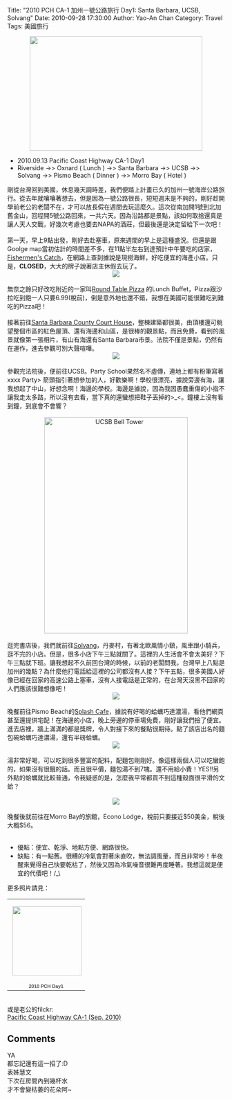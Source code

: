 Title: "2010 PCH CA-1 加州一號公路旅行 Day1: Santa Barbara, UCSB, Solvang"
Date: 2010-09-28 17:30:00
Author: Yao-An Chan
Category: Travel
Tags: 美國旅行


<div class='post'>
<div class="separator" style="clear: both; text-align: center;"><a href="http://1.bp.blogspot.com/_mvtDPM7iODU/TKIwc3RkQCI/AAAAAAAAI-s/yiTSXRt3xfU/s1600/4989265134_381e19b674.jpg" imageanchor="1" style="margin-left: 1em; margin-right: 1em;"><img border="0" height="265" src="http://1.bp.blogspot.com/_mvtDPM7iODU/TKIwc3RkQCI/AAAAAAAAI-s/yiTSXRt3xfU/s400/4989265134_381e19b674.jpg" width="400" /></a></div><ul><li>2010.09.13&nbsp;Pacific Coast Highway CA-1 Day1</li><li>Riverside -&gt;&gt; Oxnard ( Lunch ) -&gt;&gt; Santa Barbara -&gt;&gt; UCSB -&gt;&gt; Solvang&nbsp;-&gt;&gt; Pismo Beach ( Dinner ) -&gt;&gt; Morro Bay ( Hotel )</li></ul>剛從台灣回到美國，休息幾天調時差，我們便踏上計畫已久的加州一號海岸公路旅行。從去年就嚷嚷著想去，但是因為一號公路很長，短短週末是不夠的，剛好趁開學前老公的老闆不在，才可以放長假在週間去玩這麼久。這次從南加開1號到北加舊金山，回程開5號公路回來，一共六天。因為沿路都是景點，該如何取捨還真是讓人天人交戰，好幾次考慮也要去NAPA的酒莊，但最後還是決定留給下一次吧！<br /><br />第一天，早上9點出發，剛好去赴塞車，原來週間的早上是這種盛況。但還是跟Goolge map當初估計的時間差不多，在11點半左右到達預計中午要吃的店家，<a href="http://fishermenscatch.com/">Fishermen's Catch</a>，在網路上查到據說是現撈海鮮，好吃便宜的海產小店。只是，<b>CLOSED</b>，大大的牌子說著店主休假去玩了。<br /><div class="separator" style="clear: both; text-align: center;"><a href="http://picasaweb.google.com/lh/photo/f4YNpBHXzDsW3VjGWymEOQ?feat=embedwebsite" style="margin-left: 1em; margin-right: 1em;"><img src="http://lh6.ggpht.com/_mvtDPM7iODU/TI8O_1LXkmI/AAAAAAAAIdE/5Xotcr_Pyis/s400/P1000219.jpg" /></a></div><div style="text-align: center;"><br /></div><div style="margin-bottom: 0px; margin-left: 0px; margin-right: 0px; margin-top: 0px;">無奈之餘只好改吃附近的一家叫<a href="http://www.roundtablepizza.com/rtp/hi/">Round Table Pizza</a>&nbsp;的Lunch Buffet，Pizza跟沙拉吃到飽一人只要6.99(稅前)，倒是意外地也還不錯，我想在美國可能很難吃到難吃的Pizza吧！</div><br />接著前往<a href="http://www.santabarbaracourthouse.org/sbch/default.htm">Santa Barbara County Court House</a>，整棟建築都很美，由頂樓還可眺望整個市區的紅色屋頂、還有海邊和山區，是很棒的觀景點，而且免費，看到的風景就像第一張相片，有山有海還有Santa Barbara市景。法院不僅是景點，仍然有在運作，進去參觀可別大聲喧嘩。<br /><div class="separator" style="clear: both; text-align: center;"><a href="http://picasaweb.google.com/lh/photo/n7CMxwfpfG38nAn6M0R2Ng?feat=embedwebsite" style="margin-left: 1em; margin-right: 1em;"><img src="http://lh6.ggpht.com/_mvtDPM7iODU/TI8PQn4IbRI/AAAAAAAAIdw/Nh5a-yKsWqI/s400/P1000234.jpg" /></a></div><div style="text-align: center;"><br /></div>參觀完法院後，便前往UCSB。Party School果然名不虛傳，連地上都有粉筆寫著xxxx Party&gt; 箭頭指引著想參加的人，好歡樂啊！學校很漂亮，據說旁邊有海，讓我想起了中山，好想念啊！海邊的學校。海邊是據說，因為我因愚蠢重傷的小指不讓我走太多路，所以沒有去看，當下真的還蠻想把鞋子丟掉的&gt;_&lt;。鐘樓上沒有看到鐘，到底會不會響？<br /><br /><div class="separator" style="clear: both; text-align: center;"><a href="http://www.flickr.com/photos/xavierweathertoplai/4988612333/" style="margin-left: 1em; margin-right: 1em;" title="UCSB Bell Tower by PHoytsoics, on Flickr"><img alt="UCSB Bell Tower" height="500" src="http://farm5.static.flickr.com/4127/4988612333_11d749de48.jpg" width="332" /></a></div><br />逛完書店後，我們就前往<a href="http://www.solvangusa.com/">Solvang</a>，丹麥村，有著北歐風情小鎮，風車跟小騎兵，逛不完的小店。但是，很多小店下午三點就關了。這裡的人生活會不會太美好？下午三點就下班。讓我想起不久前回台灣的時候，以前的老闆問我，台灣早上八點是加州的幾點？為什麼他打電話給這裡的公司都沒有人接？下午五點，很多美國人好像已經在回家的高速公路上塞車，沒有人接電話是正常的，在台灣天沒黑不回家的人們應該很難想像吧！<br /><div class="separator" style="clear: both; text-align: center;"><a href="http://picasaweb.google.com/lh/photo/7CAbXORyMIzY_A9U0Y5M3w?feat=embedwebsite" style="margin-left: 1em; margin-right: 1em;"><img src="http://lh4.ggpht.com/_mvtDPM7iODU/TI8PgfbLakI/AAAAAAAAIec/_o2IIhqy5Gs/s400/P1000251.jpg" /></a></div><div style="text-align: center;"><br /></div>晚餐前往Pismo Beach的<a href="http://splashcafe.com/">Splash Cafe</a>，據說有好喝的蛤蠣巧達濃湯，看他們網頁甚至還提供宅配！在海邊的小店，晚上旁邊的停車場免費，剛好讓我們撿了便宜。進去店裡，牆上滿滿的都是獎牌，令人對接下來的餐點很期待。點了該店出名的麵包碗蛤蠣巧達濃湯，還有半磅蛤蠣。<br /><div class="separator" style="clear: both; text-align: center;"><a href="http://picasaweb.google.com/lh/photo/8miqoF14hUlNbi4MZJGmtA?feat=embedwebsite" style="margin-left: 1em; margin-right: 1em;"><img src="http://lh5.ggpht.com/_mvtDPM7iODU/TI8Pmn8j7PI/AAAAAAAAIe0/24YptSgylLU/s400/P1000258.jpg" /></a></div><div style="text-align: center;"><br /></div>湯非常好喝，可以吃到很多豐富的配料，配麵包剛剛好。像這樣兩個人可以吃蠻飽的，如果沒有很餓的話。而且很平價，麵包湯不到7塊。還不用給小費！YES!!另外點的蛤蠣就比較普通，令我疑惑的是，怎麼我平常都買不到這種殼面很平滑的文蛤？<br /><div><br /></div><div class="separator" style="clear: both; text-align: center;"><a href="http://picasaweb.google.com/lh/photo/eoFy0kUobrcjPthFu7vrew?feat=embedwebsite" style="margin-left: 1em; margin-right: 1em;"><img src="http://lh4.ggpht.com/_mvtDPM7iODU/TI8Pqa6_VbI/AAAAAAAAIfE/dAar-kga1Zc/s400/P1000266.jpg" /></a></div><br />晚餐後就前往在Morro Bay的旅館，Econo Lodge，稅前只要接近$50美金，稅後大概$56。<br /><br /><ul><li>優點：便宜、乾淨、地點方便、網路很快。</li><li>缺點：有一點舊。很糟的冷氣會對著床直吹，無法調風量，而且非常吵！半夜醒來覺得自己快要乾枯了，然後又因為冷氣噪音很難再度睡著。我想這就是便宜的代價吧！/_\</li></ul>更多照片請見：<br /><table style="width:194px;"><tr><td align="center" style="height:194px;background:url(http://picasaweb.google.com/s/c/transparent_album_background.gif) no-repeat left"><a href="http://picasaweb.google.com/yaoanchan/2010PCHDay1?feat=embedwebsite"><img src="http://lh6.ggpht.com/_mvtDPM7iODU/TI8O7EsrxHE/AAAAAAAAIhM/KRjkWBU3bY4/s160-c/2010PCHDay1.jpg" width="160" height="160" style="margin:1px 0 0 4px;"></a></td></tr><tr><td style="text-align:center;font-family:arial,sans-serif;font-size:11px"><a href="http://picasaweb.google.com/yaoanchan/2010PCHDay1?feat=embedwebsite" style="color:#4D4D4D;font-weight:bold;text-decoration:none;">2010 PCH Day1</a></td></tr></table><br />或是老公的filckr:<br /><a href="http://www.flickr.com/photos/xavierweathertoplai/collections/72157624842372767/">Pacific Coast Highway CA-1 (Sep. 2010)</a></div>
<h2>Comments</h2>
<div class='comments'>
<div class='comment'>
<div class='author'>YA</div>
<div class='content'>
都忘記還有這一招了:D</div>
</div>
<div class='comment'>
<div class='author'>表姊慧文</div>
<div class='content'>
下次在房間內到幾杯水<br />才不會變枯萎的花朵阿~</div>
</div>
</div>
